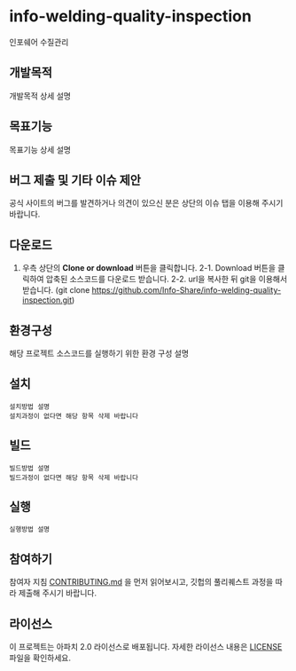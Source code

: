 # info-welding-quality-inspection
인포쉐어 수질관리

## 개발목적
개발목적 상세 설명

## 목표기능
목표기능 상세 설명

## 버그 제출 및 기타 이슈 제안
공식 사이트의 버그를 발견하거나 의견이 있으신 분은 상단의 이슈 탭을 이용해 주시기 바랍니다.

## 다운로드
1. 우측 상단의 <b>Clone or download</b> 버튼을 클릭합니다.
2-1. Download 버튼을 클릭하여 압축된 소스코드를 다운로드 받습니다.
2-2. url을 복사한 뒤 git을 이용해서 받습니다. (git clone https://github.com/Info-Share/info-welding-quality-inspection.git)

## 환경구성
해당 프로젝트 소스코드를 실행하기 위한 환경 구성 설명

## 설치
```
설치방법 설명
설치과정이 없다면 해당 항목 삭제 바랍니다
```

## 빌드
```
빌드방법 설명
빌드과정이 없다면 해당 항목 삭제 바랍니다
```

## 실행
```
실행방법 설명
```


## 참여하기
참여자 지침 [CONTRIBUTING.md](https://gist.github.com/PurpleBooth/b24679402957c63ec426) 을 먼저 읽어보시고, 깃헙의 풀리퀘스트 과정을 따라 제출해 주시기 바랍니다.


## 라이선스
이 프로젝트는 아파치 2.0 라이선스로 배포됩니다. 자세한 라이선스 내용은 [LICENSE](LICENSE) 파일을 확인하세요.
